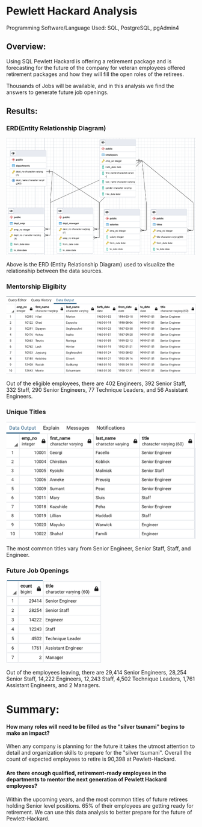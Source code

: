 # Pewlett Hackard Analysis

Programming Software/Language Used: SQL, PostgreSQL, pgAdmin4

## Overview: 

Using SQL Pewlett Hackard is offering a retirement package and is forecasting for the future of the company for veteran employees offered retirement packages and how they will fill the open roles of the retirees.

Thousands of Jobs will be available, and in this analysis we find the answers to generate future job openings.

## Results: 

### ERD(Entity Relationship Diagram)

![This is an Image](images/ERD_PH_EmployeeDB.png)

Above is the ERD (Entity Relationship Diagram) used to visualize the relationship between the data sources. 

### Mentorship Eligibity 

![This is an Image](images/mentorship_eligibilty.png)

Out of the eligible employees, there are 402 Engineers, 392 Senior Staff, 332 Staff, 290 Senior Engineers, 77 Technique Leaders, and 56 Assistant Engineers.

### Unique Titles 

![This is an Image](images/unq_titles.png)

The most common titles vary from Senior Engineer, Senior Staff, Staff, and Engineer.

### Future Job Openings

![This is an Image](images/retiring_titles.png)

Out of the employees leaving, there are 29,414 Senior Engineers, 28,254 Senior Staff, 14,222 Engineers, 12,243 Staff, 4,502 Technique Leaders, 1,761 Assistant Engineers, and 2 Managers.

# Summary: 


#### How many roles will need to be filled as the "silver tsunami" begins to make an impact? 

When any company is planning for the future it takes the utmost attention to detail and organization skills to prepare for the "silver tsumani". Overall the count of expected employees to retire is 90,398 at Pewlett-Hackard. 

#### Are there enough qualified, retirement-ready employees in the departments to mentor the next generation of Pewlett Hackard employees?

Within the upcoming years, and the most common titles of future retirees holding Senior level positions. 65% of their employees are getting ready for retirement. We can use this data analysis to better prepare for the future of Pewlett-Hackard.






